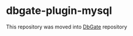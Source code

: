 # dbgate-plugin-mysql

This repository was moved into [DbGate](https://github.com/dbgate/dbgate) repository
